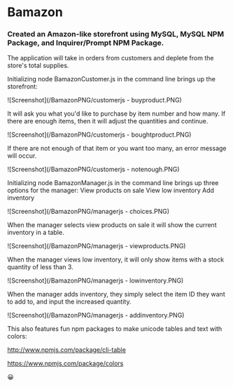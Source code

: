 # Bamazon

### Created an Amazon-like storefront using MySQL, MySQL NPM Package, and Inquirer/Prompt NPM Package.

The application will take in orders from customers and deplete from the store's total supplies.


Initializing node BamazonCustomer.js in the command line brings up the storefront:

![Screenshot](/BamazonPNG/customerjs - buyproduct.PNG)

It will ask you what you'd like to purchase by item number and how many.
If there are enough items, then it will adjust the quantities and continue.

![Screenshot](/BamazonPNG/customerjs - boughtproduct.PNG)

If there are not enough of that item or you want too many, an error message will occur.

![Screenshot](/BamazonPNG/customerjs - notenough.PNG)

Initializing node BamazonManager.js in the command line brings up three options for the manager:
    View products on sale
    View low inventory
    Add inventory

![Screenshot](/BamazonPNG/managerjs - choices.PNG)

When the manager selects view products on sale it will show the current inventory in a table.

![Screenshot](/BamazonPNG/managerjs - viewproducts.PNG)

When the manager views low inventory, it will only show items with a stock quantity of less than 3.

![Screenshot](/BamazonPNG/managerjs - lowinventory.PNG)

When the manager adds inventory, they simply select the item ID they want to add to, and input the increased quantity.

![Screenshot](/BamazonPNG/managerjs - addinventory.PNG)


This also features fun npm packages to make unicode tables and text with colors:

http://www.npmjs.com/package/cli-table

https://www.npmjs.com/package/colors


:grinning: